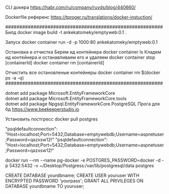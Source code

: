 CLI докера
https://habr.com/ru/company/ruvds/blog/440660/

Dockerfile референс
https://tproger.ru/translations/docker-instuction/

########################################################
Билд
docker image build -t ankekatomeky/emptyweb:0.1 .

Запуск
docker container run -d -p 1000:80 ankekatomeky/emptyweb:0.1

Остановка и отчистка
Берем ид контейнера
docker container ls 
Кладем ид контейнера и останавливаем его и удаляем
docker container stop [containerId]
docker container rm [containerId]

Отчистить все остановленые контейнеры
docker container rm $(docker ps -a -q)
########################################################

dotnet add package Microsoft.EntityFrameworkCore     
dotnet add package Microsoft.EntityFrameworkCore.tools      
dotnet add package Npgsql.EntityFrameworkCore.PostgreSQL
Прога для бд
https://www.beekeeperstudio.io

Установить постгресс
docker pull postgres 

"psqldefaultconnection": "Host=localhost;Port=5432;Database=emptywebdb;Username=aspnetuser;Password=qazxsw12!"
"psqldefaultconnection": "Host=localhost;Port=5432;Database=emptywebdb;Username=aspnetuser;Password=qazxsw12!"

docker run --rm --name pg-docker -e POSTGRES_PASSWORD=docker -d -p 5432:5432 -v ~/Desktop/Postgress:/var/lib/postgresql/data postgres

CREATE DATABASE yourdbname;
CREATE USER youruser WITH ENCRYPTED PASSWORD 'yourpass';
GRANT ALL PRIVILEGES ON DATABASE yourdbname TO youruser;